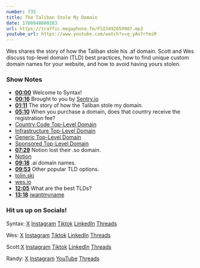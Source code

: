 ```yaml
---
number: 735
title: The Taliban Stole My Domain
date: 1708948800283
url: https://traffic.megaphone.fm/FSI5492059987.mp3
youtube_url: https://www.youtube.com/watch?v=q_yAu7rYmiM
---
```


Wes shares the story of how the Taliban stole his .af domain. Scott and Wes discuss top-level domain (TLD) best practices, how to find unique custom domain names for your website, and how to avoid having yours stolen.

### Show Notes

* **[00:00](#t=00:00)** Welcome to Syntax!
* **[00:16](#t=00:16)** Brought to you by [Sentry.io](www.sentry.io)
* **[01:11](#t=01:11)** The story of how the Taliban stole my domain.
* **[05:10](#t=05:10)** When you purchase a domain, does that country receive the registration fee?
* [Country Code Top-Level Domain](https://en.wikipedia.org/wiki/Country_code_top-level_domain)
* [Infrastructure Top-Level Domain](https://en.wikipedia.org/wiki/.arpa)
* [Generic Top-Level Domain](https://en.wikipedia.org/wiki/Generic_top-level_domain)
* [Sponsored Top-Level Domain](https://en.wikipedia.org/wiki/Sponsored_top-level_domain)
* **[07:29](#t=07:29)** Notion lost their .so domain.
* [Notion](www.notion.so)
* **[09:18](#t=09:18)** .ai domain names.
* **[09:53](#t=09:53)** Other popular TLD options.
* [tolin.ski](https://tolin.ski/)
* [wes.io](https://wesbos.com/)
* **[12:05](#t=12:05)** What are the best TLDs?
* **[13:18](#t=13:18)** [iwantmyname](www.iwantmyname.com)

### Hit us up on Socials!

Syntax: [X](https://twitter.com/syntaxfm) [Instagram](https://www.instagram.com/syntax_fm/) [Tiktok](https://www.tiktok.com/@syntaxfm) [LinkedIn](https://www.linkedin.com/company/96077407/admin/feed/posts/) [Threads](https://www.threads.net/@syntax_fm)

Wes: [X](https://twitter.com/wesbos) [Instagram](https://www.instagram.com/wesbos/) [Tiktok](https://www.tiktok.com/@wesbos) [LinkedIn](https://www.linkedin.com/in/wesbos/) [Threads](https://www.threads.net/@wesbos)

Scott:[X](https://twitter.com/stolinski) [Instagram](https://www.instagram.com/stolinski/) [Tiktok](https://www.tiktok.com/@stolinski) [LinkedIn](https://www.linkedin.com/in/stolinski/) [Threads](https://www.threads.net/@stolinski)

Randy: [X](https://twitter.com/randyrektor) [Instagram](https://www.instagram.com/randyrektor/) [YouTube](https://www.youtube.com/@randyrektor) [Threads](https://www.threads.net/@randyrektor)
